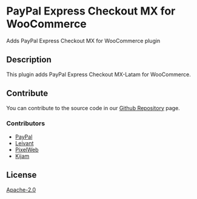 # PayPal Express Checkout MX for WooCommerce

   Adds PayPal Express Checkout MX for WooCommerce plugin

## Description

   This plugin adds PayPal Express Checkout MX-Latam for WooCommerce.

## Contribute

   You can contribute to the source code in our [Github Repository](https://github.com/PayPal-PixelWeb/woocommerce-paypal-express-mx) page.

### Contributors

   * [PayPal](https://github.com/paypal/merchant-sdk-php/graphs/contributors)
   * [Leivant](http://lievant.com/)
   * [PixelWeb](http://www.pixelweb.com.mx/)
   * [Kijam](http://www.kijam.com/)

## License

   [Apache-2.0](https://www.apache.org/licenses/LICENSE-2.0)
